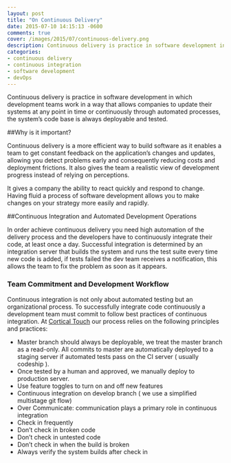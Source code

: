 ```yaml
---
layout: post
title: "On Continuous Delivery"
date: 2015-07-10 14:15:13 -0600
comments: true
cover: /images/2015/07/continuous-delivery.png
description: Continuous delivery is practice in software development in which development teams work in a way that allows companies to update their systems at any point in time or continuously through automated processes, the system’s code base is always deployable and tested.
categories: 
- continuous delivery
- continuous integration
- software development
- devOps
---
```


Continuous delivery is practice in software development in which development teams work in a way that allows companies to update their systems at any point in time or continuously through automated processes, the system’s code base is always deployable and tested.

##Why is it important?

Continuous delivery is a more efficient way to build software as it enables a team to get constant feedback on the application’s changes and updates, allowing you detect problems early and consequently reducing costs and deployment frictions. It also gives the team a realistic view of development progress instead of relying on perceptions.  

It gives a company the ability to react quickly and respond to change. Having fluid a process of software development allows you to make changes on your strategy more easily and rapidly. 

##Continuous Integration and Automated Development Operations

In order achieve continuous delivery you need high automation of the delivery process and the developers have to continuously integrate their code, at least once a day. Successful integration is determined by an integration server that builds the system and runs the test suite every time new code is added, if tests failed the dev team receives a notification, this allows the team to fix the problem as soon as it appears.  

### Team Commitment and Development Workflow

Continuous integration is not only about automated testing but an organizational process. To successfully integrate code continuously a development team must commit to follow best practices of continuous integration. At [Cortical Touch](http://corticaltouch.com) our process relies on the following principles and practices: 

- Master branch should always be deployable, we treat the master branch as a read-only. All commits to master are automatically deployed to a staging server if automated tests pass on the CI server ( usually codeship ).
- Once tested by a human and approved, we manually deploy to production server.
- Use feature toggles to turn on and off new features
- Continuous integration on develop branch ( we use a simplified multistage git flow)
- Over Communicate: communication plays a primary role in continuous integration 
- Check in frequently
- Don’t check in broken code
- Don’t check in untested code
- Don’t check in when the build is broken
- Always verify the system builds after check in





